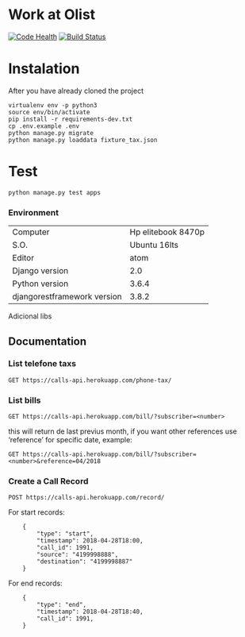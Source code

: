 # Work at Olist
[![Code Health](https://landscape.io/github/GuilhermeVBeira/work-at-olist/master/landscape.svg?style=flat)](https://landscape.io/github/GuilhermeVBeira/work-at-olist/master)
[![Build Status](https://travis-ci.org/GuilhermeVBeira/work-at-olist.svg?branch=master)](https://travis-ci.org/GuilhermeVBeira/work-at-olist)

# Instalation
After you have already cloned the project
```console
virtualenv env -p python3
source env/bin/activate
pip install -r requirements-dev.txt
cp .env.example .env
python manage.py migrate
python manage.py loaddata fixture_tax.json
```

# Test
```
python manage.py test apps
```

### Environment

|   |    |
|---|---|
|  Computer |   Hp elitebook 8470p |
|  S.O. | Ubuntu 16lts  |
|  Editor | atom  |
|  Django version| 2.0  |
|  Python version | 3.6.4  |
|  djangorestframework version | 3.8.2 |

Adicional libs



## Documentation


### List telefone taxs
`GET https://calls-api.herokuapp.com/phone-tax/`

### List bills
`GET https://calls-api.herokuapp.com/bill/?subscriber=<number>`

this will return de last previus month, if you want other references use ‘reference’ for specific date,
example:

`GET https://calls-api.herokuapp.com/bill/?subscriber=<number>&reference=04/2018`

### Create a Call Record
`POST https://calls-api.herokuapp.com/record/`

For start records:
```
    {
        "type": "start",
        "timestamp": 2018-04-28T18:00,
        "call_id": 1991,
        "source": "4199998888",
        "destination": "4199998887"
    }
```

For end records:
```
    {
        "type": "end",
        "timestamp": 2018-04-28T18:40,
        "call_id": 1991,
    }
```
